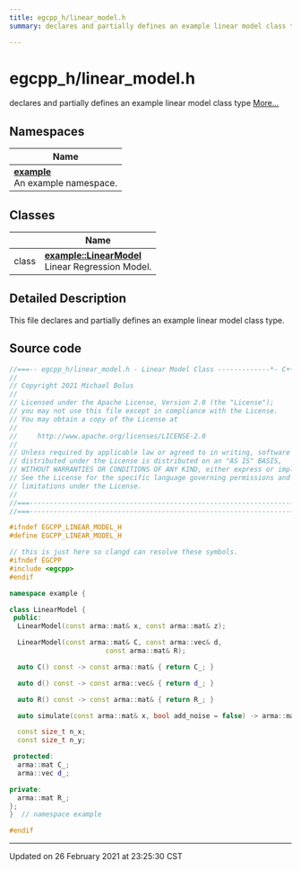 ```yaml
---
title: egcpp_h/linear_model.h
summary: declares and partially defines an example linear model class type 

---
```


# egcpp_h/linear_model.h

declares and partially defines an example linear model class type  [More...](#detailed-description)



## Namespaces

| Name           |
| -------------- |
| **[example](/eg-cpp-library/docs/api/namespaces/namespaceexample/)** <br>An example namespace.  |

## Classes

|                | Name           |
| -------------- | -------------- |
| class | **[example::LinearModel](/eg-cpp-library/docs/api/classes/classexample_1_1_linear_model/)** <br>Linear Regression Model.  |

## Detailed Description



This file declares and partially defines an example linear model class type. 





## Source code

```cpp
//===-- egcpp_h/linear_model.h - Linear Model Class -------------*- C++ -*-===//
//
// Copyright 2021 Michael Bolus
//
// Licensed under the Apache License, Version 2.0 (the "License");
// you may not use this file except in compliance with the License.
// You may obtain a copy of the License at
//
//     http://www.apache.org/licenses/LICENSE-2.0
//
// Unless required by applicable law or agreed to in writing, software
// distributed under the License is distributed on an "AS IS" BASIS,
// WITHOUT WARRANTIES OR CONDITIONS OF ANY KIND, either express or implied.
// See the License for the specific language governing permissions and
// limitations under the License.
//
//===----------------------------------------------------------------------===//
//===----------------------------------------------------------------------===//

#ifndef EGCPP_LINEAR_MODEL_H
#define EGCPP_LINEAR_MODEL_H

// this is just here so clangd can resolve these symbols.
#ifndef EGCPP
#include <egcpp>
#endif

namespace example {

class LinearModel {
 public:
  LinearModel(const arma::mat& x, const arma::mat& z);

  LinearModel(const arma::mat& C, const arma::vec& d,
                        const arma::mat& R);

  auto C() const -> const arma::mat& { return C_; }

  auto d() const -> const arma::vec& { return d_; }

  auto R() const -> const arma::mat& { return R_; }

  auto simulate(const arma::mat& x, bool add_noise = false) -> arma::mat;

  const size_t n_x;  
  const size_t n_y;  

 protected:
  arma::mat C_;  
  arma::vec d_;  

private:
  arma::mat R_;  
};
}  // namespace example

#endif
```


-------------------------------

Updated on 26 February 2021 at 23:25:30 CST
